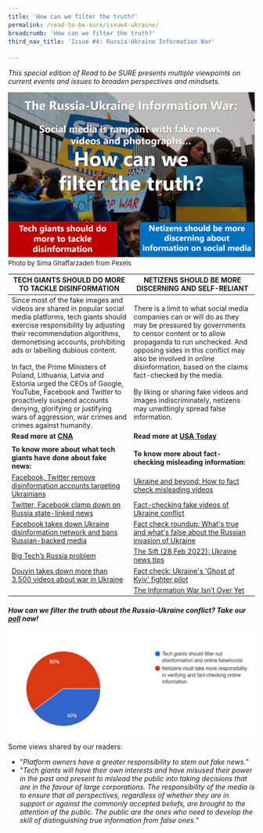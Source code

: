 ```yaml
---
title: 'How can we filter the truth?'
permalink: /read-to-be-sure/issue4-ukraine/
breadcrumb: 'How can we filter the truth?'
third_nav_title: 'Issue #4: Russia-Ukraine Information War'

---
```


*This special edition of Read to be SURE presents multiple viewpoints on current events and issues to broaden perspectives and mindsets.*

![h](../images/rtbs4-hot-button-ukraine.JPG)<font size="2">Photo by Sima Ghaffarzadeh from Pexels</font>

| **TECH GIANTS SHOULD DO MORE TO TACKLE DISINFORMATION**      | **NETIZENS SHOULD BE MORE DISCERNING AND SELF-RELIANT**      |
| ------------------------------------------------------------ | ------------------------------------------------------------ |
| Since most of the fake images and videos are  shared in popular social media platforms, tech giants should exercise  responsibility by adjusting their recommendation algorithms, demonetising  accounts, prohibiting ads or labelling dubious content. <br /><br />In fact, the Prime Ministers of Poland, Lithuania, Latvia and Estonia urged the CEOs of Google, YouTube, Facebook and Twitter to proactively suspend accounts denying, glorifying or justifying wars of aggression, war crimes and crimes against humanity. | There is a limit to what social media companies can or will do as they may be pressured by governments to censor content  or to allow propaganda to run unchecked. And  opposing sides in this conflict may also be involved in online disinformation, based on the claims fact-checked by the media.<br /><br />By liking or sharing fake videos and images indiscriminately, netizens may unwittingly spread false information. |
| **Read more at [CNA](https://www.channelnewsasia.com/business/google-facebook-twitter-must-combat-ukraine-fake-news-polish-baltic-leaders-2526116)** | **Read more at [USA Today](https://www.usatoday.com/story/news/factcheck/2022/02/28/fact-check-whats-true-and-whats-false-invasion-ukraine/6952717001/)** |
|                                                              |                                                              |
| **To know more about what tech giants have done about fake news:** | **To know more about fact-checking misleading information:**<br /> |
| [Facebook, Twitter remove disinformation accounts targeting Ukrainians](https://www.nbcnews.com/tech/internet/facebook-twitter-remove-disinformation-accounts-targeting-ukrainians-rcna17880) | [Ukraine and beyond: How to fact check misleading videos](https://fullfact.org/blog/2022/feb/how-to-fact-check-ukraine-videos/) |
| [Twitter, Facebook clamp down on Russia state-linked news](https://www.channelnewsasia.com/business/twitter-facebook-clamp-down-russia-state-linked-news-2527366) | [Fact-checking fake videos of Ukraine conflict](https://edition.cnn.com/2022/02/26/politics/fake-ukraine-videos-fact-check) |
| [Facebook takes down Ukraine disinformation network and bans Russian-backed media](https://www.theguardian.com/technology/2022/feb/28/facebook-takes-down-disinformation-network-targeting-ukraine-meta-instagram) | [Fact check roundup: What's true and what's false about the Russian invasion of Ukraine](https://www.usatoday.com/story/news/factcheck/2022/02/28/fact-check-whats-true-and-whats-false-invasion-ukraine/6952717001/) |
| [Big Tech’s Russia problem](https://www.vox.com/2022/2/26/22951757/russia-facebook-twitter-youtube-censorship-social-media) | [The Sift (28 Feb 2022): Ukraine news tips](https://newslit.org/educators/sift/the-sift-ukraine-news-tips-russian-disinfo-machine-george-washington-fact-checker/) |
| [Douyin takes down more than 3,500 videos about war in Ukraine](https://www.asiaone.com/digital/douyin-takes-down-more-3500-videos-about-war-ukraine) | [Fact check: Ukraine's 'Ghost of Kyiv' fighter pilot](https://www.dw.com/en/fact-check-ukraines-ghost-of-kyiv-fighter-pilot/a-60951825) |
|                                                              | [The Information War Isn’t Over Yet](https://www.theatlantic.com/technology/archive/2022/03/russia-ukraine-war-propaganda/626975/) |



##### How can we filter the truth about the Russia-Ukraine conflict?  Take our **[poll](https://forms.gle/K2K2HTdPnrVQY2AV8)** now!

![](../images/rtbs4-ukraine-poll-results.JPG)



Some views shared by our readers:

- "*Platform owners have a greater responsibility to stem out fake news.*"
- "*Tech giants will have their own interests and have misused their power in the past and present to mislead the public into taking decisions that are in the favour of large corporations. The responsibility of the media is to ensure that all perspectives, regardless of whether they are in support or against the commonly accepted beliefs, are brought to the attention of the public. The public are the ones who need to develop the skill of distinguishing true information from false ones.*"